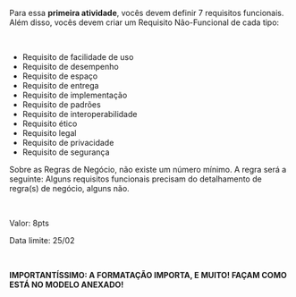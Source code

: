 <p>Para essa <b>primeira atividade</b>, vocês devem definir 7 requisitos funcionais. Além disso, vocês devem criar um Requisito Não-Funcional de cada tipo:</p><br/>
<ul>
  <li>Requisito de facilidade de uso</li>
  <li>Requisito de desempenho</li>
  <li>Requisito de espaço</li>
  <li>Requisito de entrega</li>
  <li>Requisito de implementação</li>
  <li>Requisito de padrões</li>
  <li>Requisito de interoperabilidade</li>
  <li>Requisito ético</li>
  <li>Requisito legal</li>
  <li>Requisito de privacidade</li>
  <li>Requisito de segurança</li>
</ul>
<p>Sobre as Regras de Negócio, não existe um número mínimo. A regra será a seguinte: Alguns requisitos funcionais precisam do detalhamento de regra(s) de negócio, alguns não.</p>
<br/>
<p>Valor: 8pts</p>
<p>Data limite: 25/02</p>
<br/>
<p><b>IMPORTANTÍSSIMO: A FORMATAÇÃO IMPORTA, E MUITO! FAÇAM COMO ESTÁ NO MODELO ANEXADO!</b></p>
